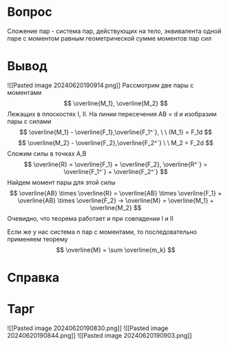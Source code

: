 # Вопрос
Сложение пар - система пар, действующих на тело, эквивалента одной паре с моментом равным геометрической сумме моментов пар сил 

# Вывод
![[Pasted image 20240620190914.png]]
Рассмотрим две пары с моментами
$$
\overline{M_1}, \overline{M_2}
$$
Лежащих в плоскостях I, II. На линии пересечения AB = d и изобразим пары с силами
$$
\overline{M_1} - \overline{F_1},\overline{F_1^`}, \ \ {M_1} = F_1d
$$
$$
\overline{M_2} - \overline{F_2},\overline{F_2^`} \ \ M_2 = F_2d
$$
Сложим силы в точках A,B 
$$
\overline{R} = \overline{F_1} + \overline{F_2}, \overline{R^`} = \overline{F_1^`} + \overline{F_2^`} 
$$
Найдем момент пары для этой силы 
$$
\overline{AB} \times \overline{R} = \overline{AB} \times \overline{F_1} + \overline{AB} \times \overline{F_2} -> \overline{M} = \overline{M_1} + \overline{M_2}
$$
Очевидно, что теорема работает и при совпадении I и II 

Если же у нас система n пар с моментами, то последовательно применяем теорему 
$$
\overline{M} = \sum \overline{m_k}
$$

# Справка


# Тарг
![[Pasted image 20240620190830.png]]
![[Pasted image 20240620190844.png]]
![[Pasted image 20240620190903.png]]

